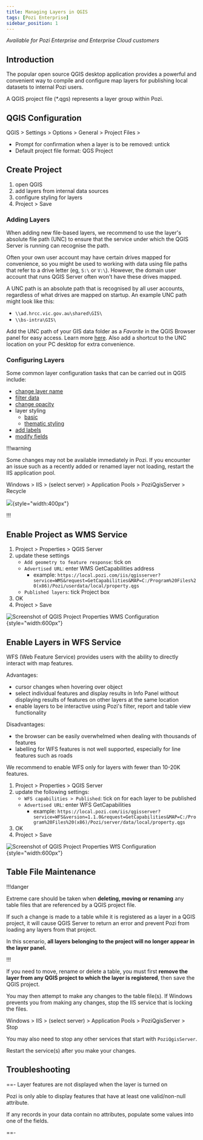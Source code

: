 ```yaml
---
title: Managing Layers in QGIS
tags: [Pozi Enterprise]
sidebar_position: 1
---
```


*Available for Pozi Enterprise and Enterprise Cloud customers*

## Introduction

The popular open source QGIS desktop application provides a powerful and convenient way to compile and configure map layers for publishing local datasets to internal Pozi users.

A QGIS project file (*.qgs) represents a layer group within Pozi.

## QGIS Configuration

QGIS > Settings > Options > General > Project Files >

* Prompt for confirmation when a layer is to be removed: untick
* Default project file format: QGS Project

## Create Project

1. open QGIS
2. add layers from internal data sources
3. configure styling for layers
4. Project > Save

### Adding Layers

When adding new file-based layers, we recommend to use the layer's absolute file path (UNC) to ensure that the service under which the QGIS Server is running can recognise the path.

Often your own user account may have certain drives mapped for convenience, so you might be used to working with data using file paths that refer to a drive letter (eg, `S:\` or `V:\`). However, the domain user account that runs QGIS Server often won't have these drives mapped.

A UNC path is an absolute path that is recognised by all user accounts, regardless of what drives are mapped on startup. An example UNC path might look like this:


* `\\ad.hrcc.vic.gov.au\shared\GIS\`
* `\\bs-intra\GIS\`

Add the UNC path of your GIS data folder as a *Favorite* in the QGIS Browser panel for easy access. Learn more [here](https://docs.qgis.org/3.22/en/docs/user_manual/introduction/browser.html#favorites). Also add a shortcut to the UNC location on your PC desktop for extra convenience.

### Configuring Layers

Some common layer configuration tasks that can be carried out in QGIS include:

* [change layer name](https://docs.qgis.org/latest/en/docs/user_manual/working_with_vector/vector_properties.html#source-properties)
* [filter data](https://docs.qgis.org/latest/en/docs/user_manual/working_with_vector/vector_properties.html#query-builder)
* [change opacity](https://docs.qgis.org/latest/en/docs/user_manual/working_with_vector/vector_properties.html#layer-rendering)
* layer styling
  * [basic](https://docs.qgis.org/latest/en/docs/user_manual/working_with_vector/vector_properties.html#single-symbol-renderer)
  * [thematic styling](https://docs.qgis.org/latest/en/docs/user_manual/working_with_vector/vector_properties.html#categorized-renderer)
* [add labels](https://docs.qgis.org/latest/en/docs/user_manual/working_with_vector/vector_properties.html#labels-properties)
* [modify fields](https://docs.qgis.org/latest/en/docs/user_manual/working_with_vector/vector_properties.html#fields-properties)

!!!warning

Some changes may not be available immediately in Pozi. If you encounter an issue such as a recently added or renamed layer not loading, restart the IIS application pool.

Windows > IIS > (select server) > Application Pools > PoziQgisServer > Recycle

![](./img/iis-application-pool-recycle.png){style="width:400px"}

!!!

## Enable Project as WMS Service

1. Project > Properties > QGIS Server
2. update these settings
   * `Add geometry to feature response`: tick on
   * `Advertised URL`: enter WMS GetCapabilities address
     * example: `https://local.pozi.com/iis/qgisserver?service=WMS&request=GetCapabilities&MAP=C:/Program%20Files%20(x86)/Pozi/userdata/local/property.qgs`
   * `Published layers`: tick Project box
3. OK
4. Project > Save

![Screenshot of QGIS Project Properties WMS Configuration](./img/qgis-project-properties-wms-configuration.png){style="width:600px"}

## Enable Layers in WFS Service

WFS (Web Feature Service) provides users with the ability to directly interact with map features.

Advantages:

* cursor changes when hovering over object
* select individual features and display results in Info Panel without displaying results of features on other layers at the same location
* enable layers to be interactive using Pozi's filter, report and table view functionality

Disadvantages:

* the browser can be easily overwhelmed when dealing with thousands of features
* labelling for WFS features is not well supported, especially for line features such as roads

We recommend to enable WFS only for layers with fewer than 10-20K features.

1. Project > Properties > QGIS Server
2. update the following settings:
   * `WFS capabilities > Published`: tick on for each layer to be published
   * `Advertised URL`: enter WFS GetCapabilities
     * example: `https://local.pozi.com/iis/qgisserver?service=WFS&version=1.1.0&request=GetCapabilities&MAP=C:/Program%20Files%20(x86)/Pozi/server/data/local/property.qgs`
3. OK
4. Project > Save

![Screenshot of QGIS Project Properties WfS Configuration](./img/qgis-project-properties-wfs-configuration.png){style="width:600px"}

## Table File Maintenance

!!!danger

Extreme care should be taken when **deleting, moving or renaming** any table files that are referenced by a QGIS project file.

If such a change is made to a table while it is registered as a layer in a QGIS project, it will cause QGIS Server to return an error and prevent Pozi from loading any layers from that project.

In this scenario, **all layers belonging to the project will no longer appear in the layer panel.**

!!!

If you need to move, rename or delete a table, you must first **remove the layer from any QGIS project to which the layer is registered**, then save the QGIS project.

You may then attempt to make any changes to the table file(s). If Windows prevents you from making any changes, stop the IIS service that is locking the files.

Windows > IIS > (select server) > Application Pools > PoziQgisServer > Stop

You may also need to stop any other services that start with `PoziQgisServer`.

Restart the service(s) after you make your changes.

## Troubleshooting

==- Layer features are not displayed when the layer is turned on

Pozi is only able to display features that have at least one valid/non-null attribute.

If any records in your data contain no attributes, populate some values into one of the fields.

==-
